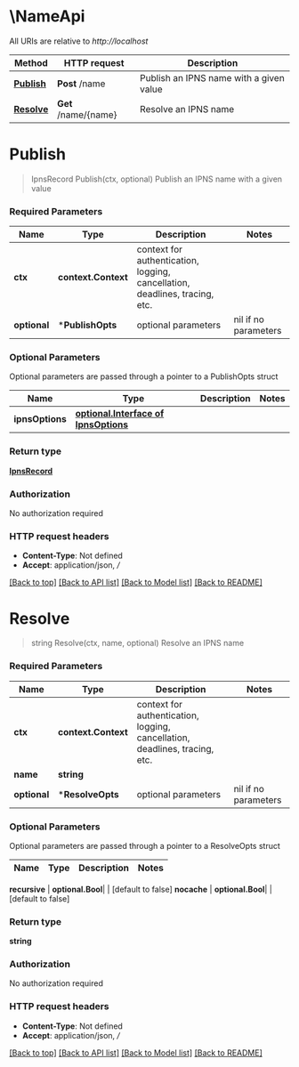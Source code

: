 # \NameApi

All URIs are relative to *http://localhost*

Method | HTTP request | Description
------------- | ------------- | -------------
[**Publish**](NameApi.md#Publish) | **Post** /name | Publish an IPNS name with a given value
[**Resolve**](NameApi.md#Resolve) | **Get** /name/{name} | Resolve an IPNS name


# **Publish**
> IpnsRecord Publish(ctx, optional)
Publish an IPNS name with a given value

### Required Parameters

Name | Type | Description  | Notes
------------- | ------------- | ------------- | -------------
 **ctx** | **context.Context** | context for authentication, logging, cancellation, deadlines, tracing, etc.
 **optional** | ***PublishOpts** | optional parameters | nil if no parameters

### Optional Parameters
Optional parameters are passed through a pointer to a PublishOpts struct

Name | Type | Description  | Notes
------------- | ------------- | ------------- | -------------
 **ipnsOptions** | [**optional.Interface of IpnsOptions**](IpnsOptions.md)|  | 

### Return type

[**IpnsRecord**](ipns-record.md)

### Authorization

No authorization required

### HTTP request headers

 - **Content-Type**: Not defined
 - **Accept**: application/json, */*

[[Back to top]](#) [[Back to API list]](../README.md#documentation-for-api-endpoints) [[Back to Model list]](../README.md#documentation-for-models) [[Back to README]](../README.md)

# **Resolve**
> string Resolve(ctx, name, optional)
Resolve an IPNS name

### Required Parameters

Name | Type | Description  | Notes
------------- | ------------- | ------------- | -------------
 **ctx** | **context.Context** | context for authentication, logging, cancellation, deadlines, tracing, etc.
  **name** | **string**|  | 
 **optional** | ***ResolveOpts** | optional parameters | nil if no parameters

### Optional Parameters
Optional parameters are passed through a pointer to a ResolveOpts struct

Name | Type | Description  | Notes
------------- | ------------- | ------------- | -------------

 **recursive** | **optional.Bool**|  | [default to false]
 **nocache** | **optional.Bool**|  | [default to false]

### Return type

**string**

### Authorization

No authorization required

### HTTP request headers

 - **Content-Type**: Not defined
 - **Accept**: application/json, */*

[[Back to top]](#) [[Back to API list]](../README.md#documentation-for-api-endpoints) [[Back to Model list]](../README.md#documentation-for-models) [[Back to README]](../README.md)


